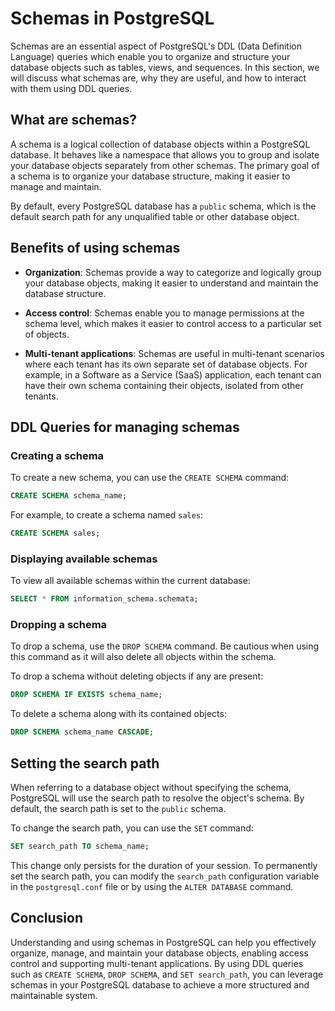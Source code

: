 # Schemas in PostgreSQL

Schemas are an essential aspect of PostgreSQL's DDL (Data Definition Language) queries which enable you to organize and structure your database objects such as tables, views, and sequences. In this section, we will discuss what schemas are, why they are useful, and how to interact with them using DDL queries.

## What are schemas?

A schema is a logical collection of database objects within a PostgreSQL database. It behaves like a namespace that allows you to group and isolate your database objects separately from other schemas. The primary goal of a schema is to organize your database structure, making it easier to manage and maintain.

By default, every PostgreSQL database has a `public` schema, which is the default search path for any unqualified table or other database object.

## Benefits of using schemas

- **Organization**: Schemas provide a way to categorize and logically group your database objects, making it easier to understand and maintain the database structure.

- **Access control**: Schemas enable you to manage permissions at the schema level, which makes it easier to control access to a particular set of objects.

- **Multi-tenant applications**: Schemas are useful in multi-tenant scenarios where each tenant has its own separate set of database objects. For example, in a Software as a Service (SaaS) application, each tenant can have their own schema containing their objects, isolated from other tenants.

## DDL Queries for managing schemas

### Creating a schema

To create a new schema, you can use the `CREATE SCHEMA` command:

```sql
CREATE SCHEMA schema_name;
```

For example, to create a schema named `sales`:

```sql
CREATE SCHEMA sales;
```

### Displaying available schemas

To view all available schemas within the current database:

```sql
SELECT * FROM information_schema.schemata;
```

### Dropping a schema

To drop a schema, use the `DROP SCHEMA` command. Be cautious when using this command as it will also delete all objects within the schema.

To drop a schema without deleting objects if any are present:

```sql
DROP SCHEMA IF EXISTS schema_name;
```

To delete a schema along with its contained objects:

```sql
DROP SCHEMA schema_name CASCADE;
```

## Setting the search path

When referring to a database object without specifying the schema, PostgreSQL will use the search path to resolve the object's schema. By default, the search path is set to the `public` schema.

To change the search path, you can use the `SET` command:

```sql
SET search_path TO schema_name;
```

This change only persists for the duration of your session. To permanently set the search path, you can modify the `search_path` configuration variable in the `postgresql.conf` file or by using the `ALTER DATABASE` command.

## Conclusion

Understanding and using schemas in PostgreSQL can help you effectively organize, manage, and maintain your database objects, enabling access control and supporting multi-tenant applications. By using DDL queries such as `CREATE SCHEMA`, `DROP SCHEMA`, and `SET search_path`, you can leverage schemas in your PostgreSQL database to achieve a more structured and maintainable system.
